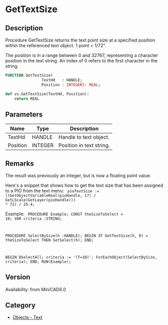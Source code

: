 # GetTextSize

## Description
Procedure GetTextSize returns the text point size at a specified position within the referenced text object. 1 point = 1/72&quot;. 

The position is in a range between 0 and 32767, representing a character position in the text string. An index of 0 refers to the first character in the string.

```pascal
FUNCTION GetTextSize(
				TextHd   : HANDLE;
				Position : INTEGER): REAL;
```

```python
def vs.GetTextSize(TextHd, Position):
    return REAL
```

## Parameters
|Name|Type|Description|
|---|---|---|
|TextHd|HANDLE|Handle to text object.|
|Position|INTEGER|Position in text string.|

## Remarks
The result was previously an integer, but is now a floating point value.

Here's a snippet that shows how to get the text size that has been assigned to a PIO from the text menu:
<code lang="pas">
pioTextSize := ((GetObjectVariableReal(pioHandle, 17) / GetLScale(GetLayer(pioHandle))) * 72) / 25.4;
</code>


Example:
<code lang="pas">
PROCEDURE Example;
CONST
theSizeToSelect = 10;
VAR
criteria :STRING;

PROCEDURE SelectBySize(h :HANDLE);
BEGIN
IF GetTextSize(h, 0) = theSizeToSelect THEN SetSelect(h);
END;

BEGIN
DSelectAll;
criteria := '(T=10)';
ForEachObject(SelectBySize, criteria);
END;
RUN(Example);
</code>

## Version
Availability: from MiniCAD6.0

## Category
* [Objects - Text](../Categories/Objects%20-%20Text.md)
